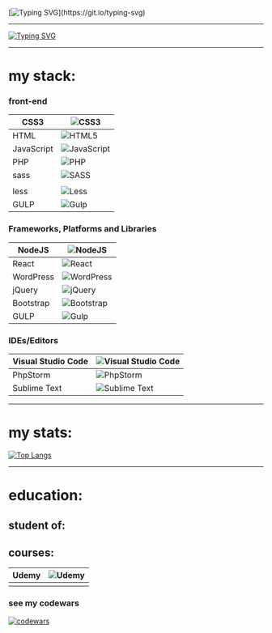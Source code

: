  [![Typing SVG](https://readme-typing-svg.demolab.com?font=Fira+Code&weight=500&size=25&pause=1000&background=FFFFFF00&random=false&width=500&lines=Hello%2C+there!+I'm+Sinkovski+Ivan!)](https://git.io/typing-svg)

<hr>

 [![Typing SVG](https://readme-typing-svg.demolab.com?font=Fira+Code&weight=500&size=25&pause=1000&background=FFFFFF00&random=false&width=500&lines=front-end+developer+from+Moscow)](https://git.io/typing-svg)

<hr>
<div>
    <h1>my stack:</h1>
</div>

<h3>front-end</h3>

|CSS3|![CSS3](https://img.shields.io/badge/css3-%231572B6.svg?style=for-the-badge&logo=css3&logoColor=white)|
|---|---|
|HTML|![HTML5](https://img.shields.io/badge/html5-%23E34F26.svg?style=for-the-badge&logo=html5&logoColor=white)|
|JavaScript|![JavaScript](https://img.shields.io/badge/javascript-%23323330.svg?style=for-the-badge&logo=javascript&logoColor=%23F7DF1E)|
|PHP|![PHP](https://img.shields.io/badge/php-%23777BB4.svg?style=for-the-badge&logo=php&logoColor=white)|
|sass|![SASS](https://img.shields.io/badge/SASS-hotpink.svg?style=for-the-badge&logo=SASS&logoColor=white)|
|||
|less|![Less](https://img.shields.io/badge/less-2B4C80?style=for-the-badge&logo=less&logoColor=white)|
|GULP|![Gulp](https://img.shields.io/badge/GULP-%23CF4647.svg?style=for-the-badge&logo=gulp&logoColor=white)|

<h3>Frameworks, Platforms and Libraries</h3>

|NodeJS|![NodeJS](https://img.shields.io/badge/node.js-6DA55F?style=for-the-badge&logo=node.js&logoColor=white)|
|--|--|
|React|	![React](https://img.shields.io/badge/react-%2320232a.svg?style=for-the-badge&logo=react&logoColor=%2361DAFB)|
|WordPress|![WordPress](https://img.shields.io/badge/WordPress-%23117AC9.svg?style=for-the-badge&logo=WordPress&logoColor=white)|
|jQuery|![jQuery](https://img.shields.io/badge/jquery-%230769AD.svg?style=for-the-badge&logo=jquery&logoColor=white)|
|Bootstrap|![Bootstrap](https://img.shields.io/badge/bootstrap-%238511FA.svg?style=for-the-badge&logo=bootstrap&logoColor=white)|
|GULP|![Gulp](https://img.shields.io/badge/GULP-%23CF4647.svg?style=for-the-badge&logo=gulp&logoColor=white)|


<h3>IDEs/Editors</h3>

|Visual Studio Code|![Visual Studio Code](https://img.shields.io/badge/Visual%20Studio%20Code-0078d7.svg?style=for-the-badge&logo=visual-studio-code&logoColor=white)|
|--|--|
|PhpStorm|![PhpStorm](https://img.shields.io/badge/phpstorm-143?style=for-the-badge&logo=phpstorm&logoColor=black&color=black&labelColor=darkorchid)|
|Sublime Text|![Sublime Text](https://img.shields.io/badge/sublime_text-%23575757.svg?style=for-the-badge&logo=sublime-text&logoColor=important)|

<hr>
<div>
    <h1>my stats:</h1>
</div>

[![Top Langs](https://github-readme-stats.vercel.app/api/top-langs/?username=absolutionive&layout=donut-vertical)](https://github.com/anuraghazra/github-readme-stats)




<hr>
<div>
    <h1>education:</h1>
</div>

<h2>student of:</h2>


<h2>courses:</h2>

|Udemy|![Udemy](https://img.shields.io/badge/Udemy-A435F0?style=for-the-badge&logo=Udemy&logoColor=white)|
|--|--|
||||


<h3>see my codewars</h3>

[![codewars](https://www.codewars.com/users/absolution_iv/badges/small)](https://www.codewars.com/users/username)
